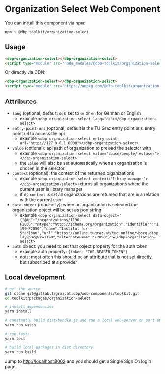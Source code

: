 # Organization Select Web Component

You can install this component via npm:

```bash
npm i @dbp-toolkit/organization-select
```

## Usage

```html
<dbp-organization-select></dbp-organization-select>
<script type="module" src="node_modules/@dbp-toolkit/organization-select/dist/dbp-organization-select.js"></script>
```

Or directly via CDN:

```html
<dbp-organization-select></dbp-organization-select>
<script type="module" src="https://unpkg.com/@dbp-toolkit/organization-select@0.2.2/dist/dbp-organization-select.js"></script>
```

## Attributes

- `lang` (optional, default: `de`): set to `de` or `en` for German or English
    - example `<dbp-organization-select lang="de"></dbp-organization-select>`
- `entry-point-url` (optional, default is the TU Graz entry point url): entry point url to access the api
    - example `<dbp-organization-select entry-point-url="http://127.0.0.1:8000"></dbp-organization-select>`
- `value` (optional): api path of organization to preload the selector with
    - example `<dbp-organization-select value="/base/people/testuser"></dbp-organization-select>`
    - the `value` will also be set automatically when an organization is chosen in the selector
- `context` (optional): the context of the returned organizations
    - example `<dbp-organization-select context="libray-manager"></dbp-organization-select>` returns all organizations
      where the current user is library manager
    - if no `context` is set all organizations are returned that are in a relation with the current user
- `data-object` (read-only): when an organization is selected the organization object will be set as json string
    - example `<dbp-organization-select data-object="{"@id":"/organizations/1190-F2050","@type":"http://schema.org/Organization","identifier":"1190-F2050","name":"Institut für Stahlbau","url":"https://online.tugraz.at/tug_online/wborg.display?pOrgNr=1190","alternateName":"F2050"}"></dbp-organization-select>`
- `auth` object: you need to set that object property for the auth token
    - example auth property: `{token: "THE_BEARER_TOKEN"}`
    - note: most often this should be an attribute that is not set directly, but subscribed at a provider

## Local development

```bash
# get the source
git clone git@gitlab.tugraz.at:dbp/web-components/toolkit.git
cd toolkit/packages/organization-select

# install dependencies
yarn install

# constantly build dist/bundle.js and run a local web-server on port 8002 
yarn run watch

# run tests
yarn test

# build local packages in dist directory
yarn run build
```

Jump to <http://localhost:8002> and you should get a Single Sign On login page.
